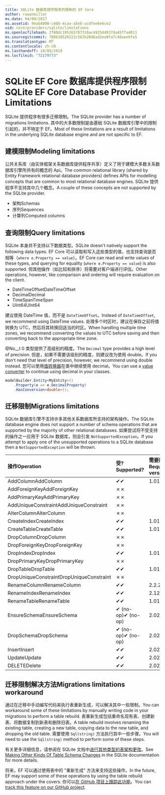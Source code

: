 ```yaml
---
title: SQLite 数据库提供程序的限制的 EF Core
author: rowanmiller
ms.date: 04/09/2017
ms.assetid: 94ab4800-c460-4caa-a5e8-acdfee6e6ce2
uid: core/providers/sqlite/limitations
ms.openlocfilehash: 2f80dc195265787318ac4925dd937da45ffad011
ms.sourcegitcommit: 708b18520321c587b2046ad2ea9fa7c48aeebfe5
ms.translationtype: MT
ms.contentlocale: zh-CN
ms.lasthandoff: 10/09/2019
ms.locfileid: "72179773"
---
```

# <a name="sqlite-ef-core-database-provider-limitations"></a><span data-ttu-id="0f026-102">SQLite EF Core 数据库提供程序限制</span><span class="sxs-lookup"><span data-stu-id="0f026-102">SQLite EF Core Database Provider Limitations</span></span>

<span data-ttu-id="0f026-103">SQLite 提供程序有很多迁移限制。</span><span class="sxs-lookup"><span data-stu-id="0f026-103">The SQLite provider has a number of migrations limitations.</span></span> <span data-ttu-id="0f026-104">其中的大多数限制是由基础 SQLite 数据库引擎中的限制引起的，并不特定于 EF。</span><span class="sxs-lookup"><span data-stu-id="0f026-104">Most of these limitations are a result of limitations in the underlying SQLite database engine and are not specific to EF.</span></span>

## <a name="modeling-limitations"></a><span data-ttu-id="0f026-105">建模限制</span><span class="sxs-lookup"><span data-stu-id="0f026-105">Modeling limitations</span></span>

<span data-ttu-id="0f026-106">公共关系库（由实体框架关系数据库提供程序共享）定义了用于建模大多数关系数据库引擎所共有的概念的 Api。</span><span class="sxs-lookup"><span data-stu-id="0f026-106">The common relational library (shared by Entity Framework relational database providers) defines APIs for modelling concepts that are common to most relational database engines.</span></span> <span data-ttu-id="0f026-107">SQLite 提供程序不支持其中几个概念。</span><span class="sxs-lookup"><span data-stu-id="0f026-107">A couple of these concepts are not supported by the SQLite provider.</span></span>

* <span data-ttu-id="0f026-108">架构</span><span class="sxs-lookup"><span data-stu-id="0f026-108">Schemas</span></span>
* <span data-ttu-id="0f026-109">序列</span><span class="sxs-lookup"><span data-stu-id="0f026-109">Sequences</span></span>
* <span data-ttu-id="0f026-110">计算列</span><span class="sxs-lookup"><span data-stu-id="0f026-110">Computed columns</span></span>

## <a name="query-limitations"></a><span data-ttu-id="0f026-111">查询限制</span><span class="sxs-lookup"><span data-stu-id="0f026-111">Query limitations</span></span>

<span data-ttu-id="0f026-112">SQLite 本身并不支持以下数据类型。</span><span class="sxs-lookup"><span data-stu-id="0f026-112">SQLite doesn't natively support the following data types.</span></span> <span data-ttu-id="0f026-113">EF Core 可以读取和写入这些类型的值，也支持查询是否相等（`where e.Property == value`）。</span><span class="sxs-lookup"><span data-stu-id="0f026-113">EF Core can read and write values of these types, and querying for equality (`where e.Property == value`) is also supported.</span></span> <span data-ttu-id="0f026-114">但其他操作（如比较和排序）将需要对客户端进行评估。</span><span class="sxs-lookup"><span data-stu-id="0f026-114">Other operations, however, like comparison and ordering will require evaluation on the client.</span></span>

* <span data-ttu-id="0f026-115">DateTimeOffset</span><span class="sxs-lookup"><span data-stu-id="0f026-115">DateTimeOffset</span></span>
* <span data-ttu-id="0f026-116">Decimal</span><span class="sxs-lookup"><span data-stu-id="0f026-116">Decimal</span></span>
* <span data-ttu-id="0f026-117">TimeSpan</span><span class="sxs-lookup"><span data-stu-id="0f026-117">TimeSpan</span></span>
* <span data-ttu-id="0f026-118">UInt64</span><span class="sxs-lookup"><span data-stu-id="0f026-118">UInt64</span></span>

<span data-ttu-id="0f026-119">建议使用 DateTime 值，而不是 `DateTimeOffset`。</span><span class="sxs-lookup"><span data-stu-id="0f026-119">Instead of `DateTimeOffset`, we recommend using DateTime values.</span></span> <span data-ttu-id="0f026-120">处理多个时区时，建议在保存之前将值转换为 UTC，然后将其转换回适当的时区。</span><span class="sxs-lookup"><span data-stu-id="0f026-120">When handling multiple time zones, we recommend converting the values to UTC before saving and then converting back to the appropriate time zone.</span></span>

<span data-ttu-id="0f026-121">@No__t 0 类型提供了高级别的精度。</span><span class="sxs-lookup"><span data-stu-id="0f026-121">The `Decimal` type provides a high level of precision.</span></span> <span data-ttu-id="0f026-122">但是，如果不需要该级别的精度，则建议改为使用 double。</span><span class="sxs-lookup"><span data-stu-id="0f026-122">If you don't need that level of precision, however, we recommend using double instead.</span></span> <span data-ttu-id="0f026-123">您可以使用[值转换器](../../modeling/value-conversions.md)在类中继续使用 decimal。</span><span class="sxs-lookup"><span data-stu-id="0f026-123">You can use a [value converter](../../modeling/value-conversions.md) to continue using decimal in your classes.</span></span>

``` csharp
modelBuilder.Entity<MyEntity>()
    .Property(e => e.DecimalProperty)
    .HasConversion<double>();
```

## <a name="migrations-limitations"></a><span data-ttu-id="0f026-124">迁移限制</span><span class="sxs-lookup"><span data-stu-id="0f026-124">Migrations limitations</span></span>

<span data-ttu-id="0f026-125">SQLite 数据库引擎不支持许多其他关系数据库所支持的架构操作。</span><span class="sxs-lookup"><span data-stu-id="0f026-125">The SQLite database engine does not support a number of schema operations that are supported by the majority of other relational databases.</span></span> <span data-ttu-id="0f026-126">如果尝试将不受支持的操作之一应用于 SQLite 数据库，则会引发 `NotSupportedException`。</span><span class="sxs-lookup"><span data-stu-id="0f026-126">If you attempt to apply one of the unsupported operations to a SQLite database then a `NotSupportedException` will be thrown.</span></span>

| <span data-ttu-id="0f026-127">操作</span><span class="sxs-lookup"><span data-stu-id="0f026-127">Operation</span></span>            | <span data-ttu-id="0f026-128">受?</span><span class="sxs-lookup"><span data-stu-id="0f026-128">Supported?</span></span> | <span data-ttu-id="0f026-129">需要版本</span><span class="sxs-lookup"><span data-stu-id="0f026-129">Requires version</span></span> |
|:---------------------|:-----------|:-----------------|
| <span data-ttu-id="0f026-130">AddColumn</span><span class="sxs-lookup"><span data-stu-id="0f026-130">AddColumn</span></span>            | <span data-ttu-id="0f026-131">✔</span><span class="sxs-lookup"><span data-stu-id="0f026-131">✔</span></span>          | <span data-ttu-id="0f026-132">1.0</span><span class="sxs-lookup"><span data-stu-id="0f026-132">1.0</span></span>              |
| <span data-ttu-id="0f026-133">AddForeignKey</span><span class="sxs-lookup"><span data-stu-id="0f026-133">AddForeignKey</span></span>        | <span data-ttu-id="0f026-134">✗</span><span class="sxs-lookup"><span data-stu-id="0f026-134">✗</span></span>          |                  |
| <span data-ttu-id="0f026-135">AddPrimaryKey</span><span class="sxs-lookup"><span data-stu-id="0f026-135">AddPrimaryKey</span></span>        | <span data-ttu-id="0f026-136">✗</span><span class="sxs-lookup"><span data-stu-id="0f026-136">✗</span></span>          |                  |
| <span data-ttu-id="0f026-137">AddUniqueConstraint</span><span class="sxs-lookup"><span data-stu-id="0f026-137">AddUniqueConstraint</span></span>  | <span data-ttu-id="0f026-138">✗</span><span class="sxs-lookup"><span data-stu-id="0f026-138">✗</span></span>          |                  |
| <span data-ttu-id="0f026-139">AlterColumn</span><span class="sxs-lookup"><span data-stu-id="0f026-139">AlterColumn</span></span>          | <span data-ttu-id="0f026-140">✗</span><span class="sxs-lookup"><span data-stu-id="0f026-140">✗</span></span>          |                  |
| <span data-ttu-id="0f026-141">CreateIndex</span><span class="sxs-lookup"><span data-stu-id="0f026-141">CreateIndex</span></span>          | <span data-ttu-id="0f026-142">✔</span><span class="sxs-lookup"><span data-stu-id="0f026-142">✔</span></span>          | <span data-ttu-id="0f026-143">1.0</span><span class="sxs-lookup"><span data-stu-id="0f026-143">1.0</span></span>              |
| <span data-ttu-id="0f026-144">CreateTable</span><span class="sxs-lookup"><span data-stu-id="0f026-144">CreateTable</span></span>          | <span data-ttu-id="0f026-145">✔</span><span class="sxs-lookup"><span data-stu-id="0f026-145">✔</span></span>          | <span data-ttu-id="0f026-146">1.0</span><span class="sxs-lookup"><span data-stu-id="0f026-146">1.0</span></span>              |
| <span data-ttu-id="0f026-147">DropColumn</span><span class="sxs-lookup"><span data-stu-id="0f026-147">DropColumn</span></span>           | <span data-ttu-id="0f026-148">✗</span><span class="sxs-lookup"><span data-stu-id="0f026-148">✗</span></span>          |                  |
| <span data-ttu-id="0f026-149">DropForeignKey</span><span class="sxs-lookup"><span data-stu-id="0f026-149">DropForeignKey</span></span>       | <span data-ttu-id="0f026-150">✗</span><span class="sxs-lookup"><span data-stu-id="0f026-150">✗</span></span>          |                  |
| <span data-ttu-id="0f026-151">DropIndex</span><span class="sxs-lookup"><span data-stu-id="0f026-151">DropIndex</span></span>            | <span data-ttu-id="0f026-152">✔</span><span class="sxs-lookup"><span data-stu-id="0f026-152">✔</span></span>          | <span data-ttu-id="0f026-153">1.0</span><span class="sxs-lookup"><span data-stu-id="0f026-153">1.0</span></span>              |
| <span data-ttu-id="0f026-154">DropPrimaryKey</span><span class="sxs-lookup"><span data-stu-id="0f026-154">DropPrimaryKey</span></span>       | <span data-ttu-id="0f026-155">✗</span><span class="sxs-lookup"><span data-stu-id="0f026-155">✗</span></span>          |                  |
| <span data-ttu-id="0f026-156">DropTable</span><span class="sxs-lookup"><span data-stu-id="0f026-156">DropTable</span></span>            | <span data-ttu-id="0f026-157">✔</span><span class="sxs-lookup"><span data-stu-id="0f026-157">✔</span></span>          | <span data-ttu-id="0f026-158">1.0</span><span class="sxs-lookup"><span data-stu-id="0f026-158">1.0</span></span>              |
| <span data-ttu-id="0f026-159">DropUniqueConstraint</span><span class="sxs-lookup"><span data-stu-id="0f026-159">DropUniqueConstraint</span></span> | <span data-ttu-id="0f026-160">✗</span><span class="sxs-lookup"><span data-stu-id="0f026-160">✗</span></span>          |                  |
| <span data-ttu-id="0f026-161">RenameColumn</span><span class="sxs-lookup"><span data-stu-id="0f026-161">RenameColumn</span></span>         | <span data-ttu-id="0f026-162">✔</span><span class="sxs-lookup"><span data-stu-id="0f026-162">✔</span></span>          | <span data-ttu-id="0f026-163">2.2.2</span><span class="sxs-lookup"><span data-stu-id="0f026-163">2.2.2</span></span>            |
| <span data-ttu-id="0f026-164">RenameIndex</span><span class="sxs-lookup"><span data-stu-id="0f026-164">RenameIndex</span></span>          | <span data-ttu-id="0f026-165">✔</span><span class="sxs-lookup"><span data-stu-id="0f026-165">✔</span></span>          | <span data-ttu-id="0f026-166">2.1</span><span class="sxs-lookup"><span data-stu-id="0f026-166">2.1</span></span>              |
| <span data-ttu-id="0f026-167">RenameTable</span><span class="sxs-lookup"><span data-stu-id="0f026-167">RenameTable</span></span>          | <span data-ttu-id="0f026-168">✔</span><span class="sxs-lookup"><span data-stu-id="0f026-168">✔</span></span>          | <span data-ttu-id="0f026-169">1.0</span><span class="sxs-lookup"><span data-stu-id="0f026-169">1.0</span></span>              |
| <span data-ttu-id="0f026-170">EnsureSchema</span><span class="sxs-lookup"><span data-stu-id="0f026-170">EnsureSchema</span></span>         | <span data-ttu-id="0f026-171">✔ (no-op)</span><span class="sxs-lookup"><span data-stu-id="0f026-171">✔ (no-op)</span></span>  | <span data-ttu-id="0f026-172">2.0</span><span class="sxs-lookup"><span data-stu-id="0f026-172">2.0</span></span>              |
| <span data-ttu-id="0f026-173">DropSchema</span><span class="sxs-lookup"><span data-stu-id="0f026-173">DropSchema</span></span>           | <span data-ttu-id="0f026-174">✔ (no-op)</span><span class="sxs-lookup"><span data-stu-id="0f026-174">✔ (no-op)</span></span>  | <span data-ttu-id="0f026-175">2.0</span><span class="sxs-lookup"><span data-stu-id="0f026-175">2.0</span></span>              |
| <span data-ttu-id="0f026-176">Insert</span><span class="sxs-lookup"><span data-stu-id="0f026-176">Insert</span></span>               | <span data-ttu-id="0f026-177">✔</span><span class="sxs-lookup"><span data-stu-id="0f026-177">✔</span></span>          | <span data-ttu-id="0f026-178">2.0</span><span class="sxs-lookup"><span data-stu-id="0f026-178">2.0</span></span>              |
| <span data-ttu-id="0f026-179">Update</span><span class="sxs-lookup"><span data-stu-id="0f026-179">Update</span></span>               | <span data-ttu-id="0f026-180">✔</span><span class="sxs-lookup"><span data-stu-id="0f026-180">✔</span></span>          | <span data-ttu-id="0f026-181">2.0</span><span class="sxs-lookup"><span data-stu-id="0f026-181">2.0</span></span>              |
| <span data-ttu-id="0f026-182">DELETE</span><span class="sxs-lookup"><span data-stu-id="0f026-182">Delete</span></span>               | <span data-ttu-id="0f026-183">✔</span><span class="sxs-lookup"><span data-stu-id="0f026-183">✔</span></span>          | <span data-ttu-id="0f026-184">2.0</span><span class="sxs-lookup"><span data-stu-id="0f026-184">2.0</span></span>              |

## <a name="migrations-limitations-workaround"></a><span data-ttu-id="0f026-185">迁移限制解决方法</span><span class="sxs-lookup"><span data-stu-id="0f026-185">Migrations limitations workaround</span></span>

<span data-ttu-id="0f026-186">通过在迁移中手动编写代码来执行表重新生成，可以解决其中一些限制。</span><span class="sxs-lookup"><span data-stu-id="0f026-186">You can workaround some of these limitations by manually writing code in your migrations to perform a table rebuild.</span></span> <span data-ttu-id="0f026-187">表重新生成包括重命名现有表、创建新表、将数据复制到新表和删除旧表。</span><span class="sxs-lookup"><span data-stu-id="0f026-187">A table rebuild involves renaming the existing table, creating a new table, copying data to the new table, and dropping the old table.</span></span> <span data-ttu-id="0f026-188">需要使用 `Sql(string)` 方法执行其中一些步骤。</span><span class="sxs-lookup"><span data-stu-id="0f026-188">You will need to use the `Sql(string)` method to perform some of these steps.</span></span>

<span data-ttu-id="0f026-189">有关更多详细信息，请参阅在 SQLite 文档中[进行其他类型的表架构更改](https://sqlite.org/lang_altertable.html#otheralter)。</span><span class="sxs-lookup"><span data-stu-id="0f026-189">See [Making Other Kinds Of Table Schema Changes](https://sqlite.org/lang_altertable.html#otheralter) in the SQLite documentation for more details.</span></span>

<span data-ttu-id="0f026-190">将来，EF 可以通过使用表中的 "重新生成" 方法来支持这些操作。</span><span class="sxs-lookup"><span data-stu-id="0f026-190">In the future, EF may support some of these operations by using the table rebuild approach under the covers.</span></span> <span data-ttu-id="0f026-191">你可以[在 GitHub 项目上跟踪此功能](https://github.com/aspnet/EntityFrameworkCore/issues/329)。</span><span class="sxs-lookup"><span data-stu-id="0f026-191">You can [track this feature on our GitHub project](https://github.com/aspnet/EntityFrameworkCore/issues/329).</span></span>
